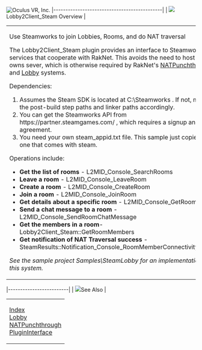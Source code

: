 <span style="background-color: rgb(255, 255, 255);">![Oculus VR, Inc.](RakNet_Icon_Final-copy.jpg)</span>
|---------------------------------------------|
| ![](spacer.gif)Lobby2Client\_Steam Overview |

<table>
<colgroup>
<col width="100%" />
</colgroup>
<tbody>
<tr class="odd">
<td align="left"><p><span class="RakNetBlueHeader">Use Steamworks to join Lobbies, Rooms, and do NAT traversal</span></p>
<p>The Lobby2Client_Steam plugin provides an interface to Steamworks services that cooperate with RakNet. This avoids the need to host your owns sever, which is otherwise required by RakNet's <a href="natpunchthrough.html">NATPunchthrough</a> and <a href="lobby.html">Lobby</a> systems.</p>
<p>Dependencies:</p>
<ol>
<li>Assumes the Steam SDK is located at C:\Steamworks . If not, modify the post-build step paths and linker paths accordingly.</li>
<li>You can get the Steamworks API from https://partner.steamgames.com/ , which requires a signup and legal agreement.</li>
<li>You need your own steam_appid.txt file. This sample just copies the one that comes with steam.</li>
</ol>
<p>Operations include:</p>
<ul>
<li><strong>Get the list of rooms</strong> - L2MID_Console_SearchRooms</li>
<li><strong>Leave a room</strong> - L2MID_Console_LeaveRoom</li>
<li><strong>Create a room</strong> - L2MID_Console_CreateRoom</li>
<li><strong>Join a room</strong> - L2MID_Console_JoinRoom</li>
<li><strong>Get details about a specific room</strong> - L2MID_Console_GetRoomDetails</li>
<li><strong>Send a chat message to a room</strong> - L2MID_Console_SendRoomChatMessage</li>
<li><strong>Get the members in a room</strong>- Lobby2Client_Steam::GetRoomMembers</li>
<li><strong>Get notification of NAT Traversal success</strong> - SteamResults::Notification_Console_RoomMemberConnectivityUpdate</li>
</ul>
<p><em>See the sample project Samples\SteamLobby for an implementation of this system.</em></p></td>
</tr>
</tbody>
</table>

|-------------------------|
| ![](spacer.gif)See Also |

<table>
<colgroup>
<col width="100%" />
</colgroup>
<tbody>
<tr class="odd">
<td align="left"><p><a href="index.html">Index</a><br /> <a href="lobby.html">Lobby</a><br /> <a href="natpunchthrough.html">NATPunchthrough</a><br /> <a href="plugininterface.html">PluginInterface</a></p></td>
</tr>
</tbody>
</table>
